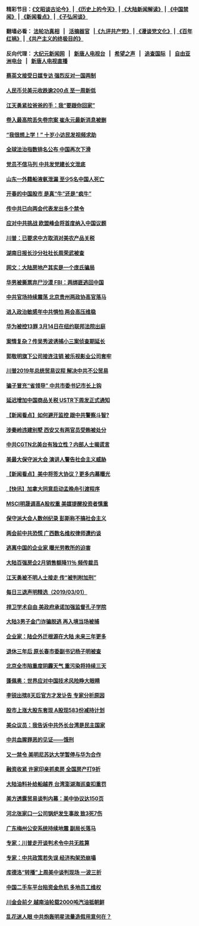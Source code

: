 #### 精彩节目：[《文昭谈古论今》](http://155.138.205.71/wenzhao) | [《历史上的今天》](http://155.138.205.71/today-in-history) | [《大陆新闻解读》](http://155.138.205.71/ntdtv-comedy) | [《中国禁闻》](http://155.138.205.71/ntdtv-news) | [《新闻看点》](http://155.138.205.71/news-insight) | [《子弘闲谈》](http://155.138.205.71/zihongxiantan/) 

 #### 翻墙必看： [法轮功真相](http://155.138.205.71:10000/videos/truth.html) &nbsp;&nbsp;|&nbsp;&nbsp; [活摘器官](http://155.138.205.71:10000/videos/res/Organs/) &nbsp;&nbsp;|[《九评共产党》](http://155.138.205.71:10000/videos/jiuping) | [《漫谈党文化》](http://155.138.205.71:10000/videos/mtdwh) | [《百年红祸》](http://155.138.205.71:10000/videos/bnhh) | [《共产主义的终极目的》](http://155.138.205.71:10000/videos/res/zjmd) 

 #### 反向代理： [大纪元新闻网](http://155.138.205.71:10080/) &nbsp;&nbsp;|&nbsp;&nbsp; [新唐人电视台](http://155.138.205.71:8000/) &nbsp;&nbsp;|&nbsp;&nbsp; [希望之声](http://155.138.205.71:8200/) &nbsp;&nbsp;|&nbsp;&nbsp; [追查国际](http://155.138.205.71:10010/) &nbsp;&nbsp;|&nbsp;&nbsp; [自由亚洲电台](http://155.138.205.71:9800/) &nbsp;&nbsp;|&nbsp;&nbsp; [新唐人电视直播](http://155.138.205.71/) 

#### [蔡英文接受日媒专访 强烈反对一国两制](../pages/nsc413/n11083772.md?t=03020936) 

#### [人民币兑美元收跌逾200点 至一周新低](../pages/nsc413/n11083568.md?t=03020936) 

#### [江天勇紧拉爸爸的手：我“要跟你回家”](../pages/nsc413/n11082977.md?t=03020936) 

#### [卷入最高院丢失卷宗案 崔永元最新消息被删](../pages/nsc413/n11083425.md?t=03020936) 

#### [“我很想上学！” 十岁小访民发视频求助](../pages/nsc413/n11083426.md?t=03020936) 

#### [全球法治指数排名公布 中国再次下滑](../pages/nsc413/n11083388.md?t=03020936) 


#### [党员不信马列 中共发党建长文泄底](../pages/nsc413/n11083141.md?t=03020936) 

#### [山东一外籍船液氨泄漏 至少5名中国人死亡](../pages/nsc413/n11083259.md?t=03020936) 

#### [开春的中国股市 是真“牛”还是“疯牛”](../pages/nsc413/n11083096.md?t=03020936) 

#### [传中共已向两会代表发出多个禁令](../pages/nsc413/n11083242.md?t=03020936) 

#### [应对中共挑战 欧盟峰会将首度纳入中国议题](../pages/nsc413/n11083159.md?t=03020936) 

#### [川普：已要求中方取消对美农产品关税](../pages/nsc413/n11083216.md?t=03020936) 

#### [湖南日报长沙分社社长周荣武被查](../pages/nsc413/n11083132.md?t=03020936) 

#### [网文：大陆房地产其实是一个庞氏骗局](../pages/nsc413/n11082988.md?t=03020936) 

#### [华男被撕票弃尸沙漠 FBI：两绑匪逃回中国](../pages/nsc413/n11082885.md?t=03020936) 

#### [中共官场持续震荡 北京贵州两政协高官落马](../pages/nsc413/n11083095.md?t=03020936) 

#### [进入政治敏感年中共惧怕 两会高压维稳](../pages/nsc413/n11082803.md?t=03020936) 

#### [华为被控13罪 3月14日在纽约联邦法院出庭](../pages/nsc413/n11082772.md?t=03020936) 

#### [案情复杂？传吴秀波诱捕小三案侦查期延长](../pages/nsc413/n11082494.md?t=03020936) 

#### [郭敬明旗下公司接连注销 被乐视影业公司套牢](../pages/nsc413/n11082525.md?t=03020936) 

#### [川普2019年总统贸易议程 解决中共不公贸易](../pages/nsc413/n11082766.md?t=03020936) 

#### [骗子冒充“省领导” 中共市委书记市长上钩](../pages/nsc413/n11082471.md?t=03020936) 

#### [延迟增加中国商品关税 USTR下周发正式通知](../pages/nsc413/n11082707.md?t=03020936) 

#### [【新闻看点】如何避开监控 跟中共警察斗智?](../pages/nsc413/n11082342.md?t=03020936) 

#### [涉秦岭违建别墅 西安又有两官员受贿被处分](../pages/nsc413/n11082578.md?t=03020936) 

#### [中共CGTN北美台有独立性？内部人士揭谎言](../pages/nsc413/n11082511.md?t=03020936) 

#### [美最大保守派大会 演讲人警告社会主义威胁](../pages/nsc413/n11082171.md?t=03020936) 

#### [【新闻看点】美中将签大协议？更多内幕曝光](../pages/nsc413/n11082208.md?t=03020936) 

#### [【快讯】加拿大同意启动孟晚舟引渡程序](../pages/nsc413/n11082478.md?t=03020936) 

#### [MSCI明晟调高A股权重 美媒提醒投资者慎重](../pages/nsc413/n11082078.md?t=03020936) 

#### [保守派大会人数创纪录 彭斯称不搞社会主义](../pages/nsc413/n11082273.md?t=03020936) 

#### [两会前中共恐慌 广西数名维权律师遭约谈](../pages/nsc413/n11082307.md?t=03020936) 

#### [逃离中国的企业家 曝光劳教所的迫害](../pages/nsc413/n11080422.md?t=03020936) 

#### [大陆百强房企2月销售额降11％ 频传裁员](../pages/nsc413/n11082210.md?t=03020936) 

#### [江天勇被不明人士接走 传“被判附加刑”](../pages/nsc413/n11082223.md?t=03020936) 

#### [每日三退声明精选（2019/03/01）](../pages/nsc413/n11082190.md?t=03020936) 

#### [捍卫学术自由 美政府承诺加强监督孔子学院](../pages/nsc413/n11081281.md?t=03020936) 

#### [大陆3男子金门诈骗脱逃 再入境当场被捕](../pages/nsc413/n11082038.md?t=03020936) 


#### [企业家：陆企外迁根源在大陆 未来三年更多](../pages/nsc413/n11081616.md?t=03020936) 

#### [退休三年后 原长春市委副书记杨子明被查](../pages/nsc413/n11080195.md?t=03020936) 

#### [北京全市陷重度阴霾天气 重污染将持续三天](../pages/nsc413/n11081790.md?t=03020936) 

#### [蓬佩奥：世界应对中国技术风险睁大眼睛](../pages/nsc413/n11081916.md?t=03020936) 

#### [李锐出殡8天后官方才发讣告 专家分析原因](../pages/nsc413/n11081400.md?t=03020936) 

#### [股市上涨大股东套现 A股现583份减持计划](../pages/nsc413/n11081294.md?t=03020936) 

#### [美众议员：我告诉中共外长台湾是民主国家](../pages/nsc413/n11081406.md?t=03020936) 

#### [中共血腥罪恶的见证——饿刑](../pages/nsc413/n11077378.md?t=03020936) 

#### [又一禁令 美明尼苏达大学暂停与华为合作](../pages/nsc413/n11080819.md?t=03020936) 

#### [融资收紧 许家印亲抓卖房 全国房产打9折](../pages/nsc413/n11081199.md?t=03020936) 

#### [大陆油料补给船越界 台湾澎湖海巡查扣重罚](../pages/nsc413/n11081173.md?t=03020936) 

#### [美方透露贸易谈判内幕：美中协议达150页](../pages/nsc413/n11080846.md?t=03020936) 

#### [河北张家口一公司锅炉发生事故 致3死7伤](../pages/nsc413/n11081120.md?t=03020936) 

#### [广东梅州公安系统持续地震 副局长落马](../pages/nsc413/n11080916.md?t=03020936) 

#### [专家：川普走开谈判术令中共无胜算](../pages/nsc413/n11080966.md?t=03020936) 

#### [专家：中共政策若失误 经济构架恐崩塌](../pages/nsc413/n11080731.md?t=03020936) 

#### [库德洛“转播”上周美中谈判现场 一波三折](../pages/nsc413/n11080699.md?t=03020936) 

#### [中国二手车平台陷资金危机 多地员工维权](../pages/nsc413/n11080653.md?t=03020936) 

#### [川金会前夕 越南油轮载2000吨汽油抵朝鲜](../pages/nsc413/n11080461.md?t=03020936) 

#### [乱花迷人眼 中共炮轰明星流量造假用意何在？](../pages/nsc413/n11080376.md?t=03020936) 


